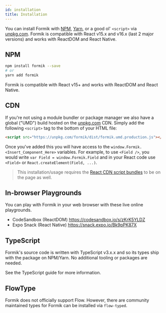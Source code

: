```yaml
---
id: installation
title: Installation
---
```


You can install Formik with [NPM](https://npmjs.com),
[Yarn](https://yarnpkg.com), or a good ol' `<script>` via
[unpkg.com](https://unpkg.com). Formik is compatible with React v15.x and v16.x (last 2 major versions) and works with ReactDOM and React Native.

## NPM

```sh
npm install formik --save
# or
yarn add formik
```

Formik is compatible with React v15+ and works with ReactDOM and React Native.

## CDN

If you're not using a module bundler or package manager we also have a global ("UMD") build hosted on the [unpkg.com](https://unpkg.com) CDN. Simply add the following `<script>` tag to the bottom of your HTML file:

```html
<script src="https://unpkg.com/formik/dist/formik.umd.production.js"></script>
```

Once you've added this you will have access to the `window.Formik.<Insert_Component_Here>` variables. For example,
to use `<Field />`, you would write `var Field = window.Formik.Field` and in your React code use `<Field>` or `React.createElement(Field, ...)`.

> This installation/usage requires the [React CDN script bundles](https://reactjs.org/docs/cdn-links.html) to be on the page as well.

## In-browser Playgrounds

You can play with Formik in your web browser with these live online playgrounds.

* CodeSandbox (ReactDOM) https://codesandbox.io/s/zKrK5YLDZ
* Expo Snack (React Native) https://snack.expo.io/Bk9pPK87X

## TypeScript

Formik's source code is written with TypeScript v3.x.x and so its types ship with the package on NPM/Yarn. No additional tooling or packages are needed.

See the TypeScript guide for more information.

## FlowType

Formik does not officially support Flow. However, there are community maintained types for Formik can be installed via `flow-typed`.
